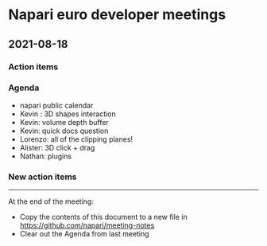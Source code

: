 # Napari euro developer meetings

## 2021-08-18

### Action items

### Agenda
- napari public calendar
- Kevin : 3D shapes interaction
- Kevin: volume depth buffer
- Kevin: quick docs question
- Lorenzo: all of the clipping planes!
- Alister: 3D click + drag
- Nathan: plugins

### New action items


------

At the end of the meeting:
- Copy the contents of this document to a new file in https://github.com/napari/meeting-notes
- Clear out the Agenda from last meeting
